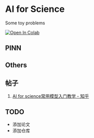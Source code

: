 # AI for Science

Some toy problems

<a href="https://colab.research.google.com/github/pengjiaqiang86/AI4S/blob/main/Colab/AI4S.ipynb" target="_parent"><img src="https://colab.research.google.com/assets/colab-badge.svg" alt="Open In Colab"/></a>

## PINN

## Others

## 帖子

1. [AI for science常用模型入门教学 - 知乎](https://zhuanlan.zhihu.com/p/648410931?utm_id=0)

## TODO

- 添加论文
- 添加仓库
